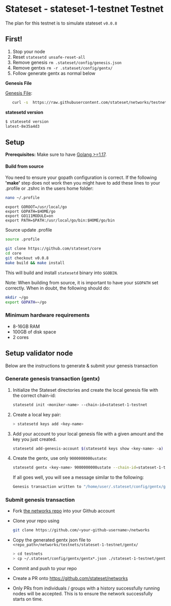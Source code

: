 # Stateset - stateset-1-testnet Testnet

The plan for this testnet is to simulate stateset `v0.0.8`

## First!

1. Stop your node
2. Reset `statesetd unsafe-reset-all`
3. Remove genesis `rm .stateset/config/genesis.json`
4. Remove gentxs `rm -r .stateset/config/gentx/`
5. Follow generate gentx as normal below

**Genesis File**

[Genesis File](/stateset-1-testnet/genesis.json):

```bash
   curl -s  https://raw.githubusercontent.com/stateset/networks/testnets/main/stateset-1-testnet/genesis.json > ~/.stateset/config/genesis.json
```

**statesetd version**

```bash
$ statesetd version
latest-8e35a4d3
```

## Setup

**Prerequisites:** Make sure to have [Golang >=1.17](https://golang.org/).

#### Build from source

You need to ensure your gopath configuration is correct. If the following **'make'** step does not work then you might have to add these lines to your .profile or .zshrc in the users home folder:

```sh
nano ~/.profile
```

```
export GOROOT=/usr/local/go
export GOPATH=$HOME/go
export GO111MODULE=on
export PATH=$PATH:/usr/local/go/bin:$HOME/go/bin
```

Source update .profile

```sh
source .profile
```

```sh
git clone https://github.com/stateset/core
cd core
git checkout v0.0.8
make build && make install
```

This will build and install `statesetd` binary into `$GOBIN`.

Note: When building from source, it is important to have your `$GOPATH` set correctly. When in doubt, the following should do:

```sh
mkdir ~/go
export GOPATH=~/go
```

### Minimum hardware requirements

- 8-16GB RAM
- 100GB of disk space
- 2 cores

## Setup validator node

Below are the instructions to generate & submit your genesis transaction

### Generate genesis transaction (gentx)

1. Initialize the Stateset directories and create the local genesis file with the correct chain-id:

   ```bash
   statesetd init <moniker-name> --chain-id=stateset-1-testnet
   ```

2. Create a local key pair:

   ```sh
   > statesetd keys add <key-name>
   ```

3. Add your account to your local genesis file with a given amount and the key you just created.

   ```bash
   statesetd add-genesis-account $(statesetd keys show <key-name> -a) 10000000000ustate
   ```

4. Create the gentx, use only `9000000000ustate`:

   ```bash
   statesetd gentx <key-name> 9000000000ustate --chain-id=stateset-1-testnet
   ```

   If all goes well, you will see a message similar to the following:

   ```bash
   Genesis transaction written to "/home/user/.stateset/config/gentx/gentx-******.json"
   ```

### Submit genesis transaction

- Fork [the networks repo](https://github.com/stateset/networks) into your Github account

- Clone your repo using

  ```bash
  git clone https://github.com/<your-github-username>/networks
  ```

- Copy the generated gentx json file to `<repo_path>/networks/testnets/stateset-1-testnet/gentx/`

  ```sh
  > cd testnets
  > cp ~/.stateset/config/gentx/gentx*.json ./stateset-1-testnet/gentx/
  ```

- Commit and push to your repo
- Create a PR onto https://github.com/stateset/networks
- Only PRs from individuals / groups with a history successfully running nodes will be accepted. This is to ensure the network successfully starts on time.


